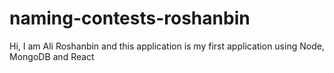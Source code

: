 # naming-contests-roshanbin
Hi, I am Ali Roshanbin and this application is my first application using Node, MongoDB and React
